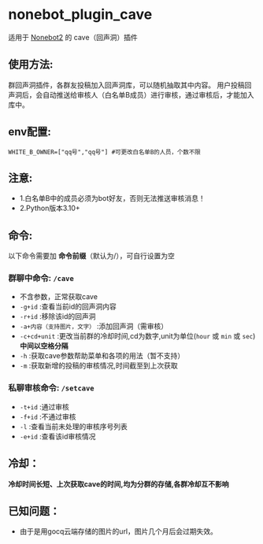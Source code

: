# nonebot_plugin_cave

适用于 [Nonebot2](https://nb2.baka.icu/) 的 cave（回声洞）插件  

## 使用方法:  
群回声洞插件，各群友投稿加入回声洞库，可以随机抽取其中内容。
用户投稿回声洞后，会自动推送给审核人（白名单B成员）进行审核，通过审核后，才能加入库中。  
## env配置:  
`WHITE_B_OWNER=["qq号","qq号"] #可更改白名单B的人员，个数不限`   
## 注意:  
- 1.白名单B中的成员必须为bot好友，否则无法推送审核消息！  
- 2.Python版本3.10+
## 命令:    
以下命令需要加 __命令前缀__（默认为/），可自行设置为空  
### 群聊中命令: `/cave`  
- 不含参数，正常获取cave  
- `-g+id` :查看当前id的回声洞内容  
- `-r+id` :移除该id的回声洞  
- `-a+内容（支持图片，文字）` :添加回声洞（需审核） 
- `-c+cd+unit` :更改当前群的冷却时间,cd为数字,unit为单位(`hour` 或 `min` 或 `sec`) **____中间以空格分隔____**   
- `-h` :获取cave参数帮助菜单和各项的用法（暂不支持）  
- `-m` :获取新增的投稿的审核情况,时间截至到上次获取  
 
### 私聊审核命令: `/setcave`  
- `-t+id` :通过审核    
- `-f+id` :不通过审核    
- `-l` :查看当前未处理的审核序号列表    
- `-e+id` :查看该id审核情况  

## 冷却：
**__冷却时间长短、上次获取cave的时间,均为分群的存储,各群冷却互不影响__**

## 已知问题：
- 由于是用gocq云端存储的图片的url，图片几个月后会过期失效。
